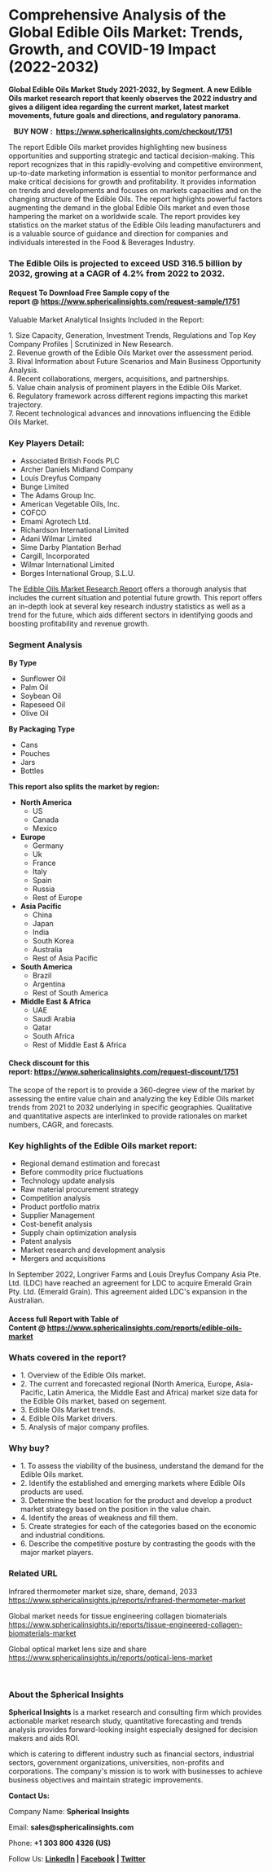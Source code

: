<h1 class="mb10">Comprehensive Analysis of the Global Edible Oils Market: Trends, Growth, and COVID-19 Impact (2022-2032)</h1>
<p><strong>Global Edible Oils Market Study 2021-2032, by Segment. A new Edible Oils market research report that keenly observes the 2022 industry and gives a diligent idea regarding the current market, latest market movements, future goals and directions, and regulatory panorama.</strong></p>
<p><strong>&nbsp; &nbsp;BUY NOW :&nbsp;&nbsp;<a href="https://www.sphericalinsights.com/checkout/1751">https://www.sphericalinsights.com/checkout/1751</a></strong></p>
<p>The report Edible Oils market provides highlighting new business opportunities and supporting strategic and tactical decision-making. This report recognizes that in this rapidly-evolving and competitive environment, up-to-date marketing information is essential to monitor performance and make critical decisions for growth and profitability. It provides information on trends and developments and focuses on markets capacities and on the changing structure of the Edible Oils. The report highlights powerful factors augmenting the demand in the global Edible Oils market and even those hampering the market on a worldwide scale. The report provides key statistics on the market status of the Edible Oils leading manufacturers and is a valuable source of guidance and direction for companies and individuals interested in the Food &amp; Beverages Industry.</p>
<h3>The Edible Oils is projected to exceed USD 316.5 billion by 2032, growing at a CAGR of 4.2% from 2022 to 2032.</h3>
<h4>Request To Download Free Sample copy of the report&nbsp;@&nbsp;<a href="https://www.sphericalinsights.com/request-sample/1751">https://www.sphericalinsights.com/request-sample/1751</a></h4>
<p>Valuable Market Analytical Insights Included in the Report:</p>
<p>1. Size Capacity, Generation, Investment Trends, Regulations and Top Key Company Profiles | Scrutinized in New Research.<br />2. Revenue growth of the Edible Oils Market over the assessment period.<br />3. Rival Information about Future Scenarios and Main Business Opportunity Analysis.<br />4. Recent collaborations, mergers, acquisitions, and partnerships.<br />5. Value chain analysis of prominent players in the Edible Oils Market.<br />6. Regulatory framework across different regions impacting this market trajectory.<br />7. Recent technological advances and innovations influencing the Edible Oils Market.</p>
<h3><strong>Key Players Detail:</strong></h3>
<ul>
<li>Associated British Foods PLC</li>
<li>Archer Daniels Midland Company</li>
<li>Louis Dreyfus Company</li>
<li>Bunge Limited</li>
<li>The Adams Group Inc.</li>
<li>American Vegetable Oils, Inc.</li>
<li>COFCO</li>
<li>Emami Agrotech Ltd.</li>
<li>Richardson International Limited</li>
<li>Adani Wilmar Limited</li>
<li>Sime Darby Plantation Berhad</li>
<li>Cargill, Incorporated</li>
<li>Wilmar International Limited</li>
<li>Borges International Group, S.L.U.</li>
</ul>
<p>The&nbsp;<a href="https://www.sphericalinsights.com/reports/edible-oils-market">Edible Oils Market Research Report</a>&nbsp;offers a thorough analysis that includes the current situation and potential future growth. This report offers an in-depth look at several key research industry statistics as well as a trend for the future, which aids different sectors in identifying goods and boosting profitability and revenue growth.</p>
<h3><strong>Segment Analysis</strong></h3>
<p><strong>By Type</strong></p>
<ul>
<li>Sunflower Oil</li>
<li>Palm Oil</li>
<li>Soybean Oil</li>
<li>Rapeseed Oil</li>
<li>Olive Oil</li>
</ul>
<p><strong>By Packaging Type</strong></p>
<ul>
<li>Cans</li>
<li>Pouches</li>
<li>Jars</li>
<li>Bottles</li>
</ul>
<p><strong>This report also splits the market by region:</strong></p>
<ul>
<li><strong>North America</strong>
<ul>
<li>US</li>
<li>Canada</li>
<li>Mexico</li>
</ul>
</li>
<li><strong>Europe</strong>
<ul>
<li>Germany</li>
<li>Uk</li>
<li>France</li>
<li>Italy</li>
<li>Spain</li>
<li>Russia</li>
<li>Rest of Europe</li>
</ul>
</li>
<li><strong>Asia Pacific</strong>
<ul>
<li>China</li>
<li>Japan</li>
<li>India</li>
<li>South Korea</li>
<li>Australia</li>
<li>Rest of Asia Pacific</li>
</ul>
</li>
<li><strong>South America</strong>
<ul>
<li>Brazil</li>
<li>Argentina</li>
<li>Rest of South America</li>
</ul>
</li>
<li><strong>Middle East &amp; Africa</strong>
<ul>
<li>UAE</li>
<li>Saudi Arabia</li>
<li>Qatar</li>
<li>South Africa</li>
<li>Rest of Middle East &amp; Africa</li>
</ul>
</li>
</ul>
<h4>Check discount for this report:&nbsp;<a href="https://www.sphericalinsights.com/request-discount/1751">https://www.sphericalinsights.com/request-discount/1751</a></h4>
<p>The scope of the report is to provide a 360-degree view of the market by assessing the entire value chain and analyzing the key Edible Oils market trends from 2021 to 2032 underlying in specific geographies. Qualitative and quantitative aspects are interlinked to provide rationales on market numbers, CAGR, and forecasts.</p>
<h3><strong>Key highlights of the Edible Oils market report:</strong></h3>
<ul>
<li>Regional demand estimation and forecast</li>
<li>Before commodity price fluctuations</li>
<li>Technology update analysis</li>
<li>Raw material procurement strategy</li>
<li>Competition analysis</li>
<li>Product portfolio matrix</li>
<li>Supplier Management</li>
<li>Cost-benefit analysis</li>
<li>Supply chain optimization analysis</li>
<li>Patent analysis</li>
<li>Market research and development analysis</li>
<li>Mergers and acquisitions</li>
</ul>
<p>In September 2022, Longriver Farms and Louis Dreyfus Company Asia Pte. Ltd. (LDC) have reached an agreement for LDC to acquire Emerald Grain Pty. Ltd. (Emerald Grain). This agreement aided LDC's expansion in the Australian.</p>
<h4>Access full Report with Table of Content&nbsp;@&nbsp;<a href="https://www.sphericalinsights.com/reports/edible-oils-market">https://www.sphericalinsights.com/reports/edible-oils-market</a></h4>
<h3><strong>Whats covered in the report?</strong></h3>
<ul>
<li>1. Overview of the Edible Oils market.</li>
<li>2. The current and forecasted regional (North America, Europe, Asia-Pacific, Latin America, the Middle East and Africa) market size data for the Edible Oils market, based on segement.</li>
<li>3. Edible Oils Market trends.</li>
<li>4. Edible Oils Market drivers.</li>
<li>5. Analysis of major company profiles.</li>
</ul>
<h3><strong>Why buy?</strong></h3>
<ul>
<li>1. To assess the viability of the business, understand the demand for the Edible Oils market.</li>
<li>2. Identify the established and emerging markets where Edible Oils products are used.</li>
<li>3. Determine the best location for the product and develop a product market strategy based on the position in the value chain.</li>
<li>4. Identify the areas of weakness and fill them.</li>
<li>5. Create strategies for each of the categories based on the economic and industrial conditions.</li>
<li>6. Describe the competitive posture by contrasting the goods with the major market players.</li>
</ul>
<h3><strong>Related URL</strong></h3>
<p>Infrared thermometer market size, share, demand, 2033<br /><a href="https://www.sphericalinsights.jp/reports/infrared-thermometer-market">https://www.sphericalinsights.jp/reports/infrared-thermometer-market</a>&nbsp;</p>
<p>Global market needs for tissue engineering collagen biomaterials<br /><a href="https://www.sphericalinsights.jp/reports/tissue-engineered-collagen-biomaterials-market">https://www.sphericalinsights.jp/reports/tissue-engineered-collagen-biomaterials-market</a>&nbsp;</p>
<p>Global optical market lens size and share<br /><a href="https://www.sphericalinsights.jp/reports/optical-lens-market">https://www.sphericalinsights.jp/reports/optical-lens-market</a>&nbsp;</p>
<p><strong>&nbsp;</strong></p>
<h3><strong>About the Spherical Insights</strong></h3>
<p><strong>Spherical Insights</strong>&nbsp;is a market research and consulting firm which provides actionable market research study, quantitative forecasting and trends analysis provides forward-looking insight especially designed for decision makers and aids ROI.</p>
<p>which is catering to different industry such as financial sectors, industrial sectors, government organizations, universities, non-profits and corporations. The company's mission is to work with businesses to achieve business objectives and maintain strategic improvements.</p>
<p><strong>Contact Us:</strong></p>
<p>Company Name:&nbsp;<strong>Spherical Insights</strong></p>
<p>Email:&nbsp;<strong>sales@sphericalinsights.com</strong></p>
<p>Phone:&nbsp;<strong>+1 303 800 4326 (US)</strong></p>
<p>Follow Us:&nbsp;<strong><a href="https://www.linkedin.com/company/spherical-insight/"><u>LinkedIn</u></a>&nbsp;|&nbsp;<a href="https://www.facebook.com/sphericalinsights22"><u>Facebook</u></a>&nbsp;|&nbsp;<a href="https://twitter.com/SInsights_US"><u>Twitter</u></a></strong></p>
